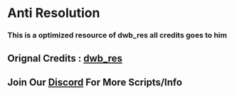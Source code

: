 # Anti Resolution

### This is a optimized resource of dwb_res all credits goes to him 

## Orignal Credits : [dwb_res](https://github.com/donwiktorb/dwb_res)

## Join Our [Discord](https://discord.gg/xhdtB2JvbT) For More Scripts/Info